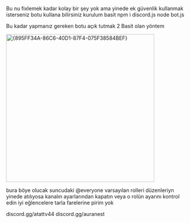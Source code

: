 Bu nu fixlemek kadar kolay bir şey yok ama yinede ek güvenlik kullanmak isterseniz botu kullana bilirsiniz kurulum basit
npm i discord.js
node bot.js

Bu kadar yapmanız gereken botu açık tutmak 2 Basit olan yöntem 

<img width="404" alt="{895FF34A-86C6-40D1-87F4-075F38584BEF}" src="https://github.com/user-attachments/assets/a440d0bb-8ea9-4bac-b069-50c934db7084" />

bura böye olucak suncudaki @everyone varsayılan rolleri düzenleriyn yinede atılıyosa kanalın ayarlarından kapatın veya o rolün ayarını kontrol edin iyi eğlencelere tarla farelerine pirim yok 

discord.gg/atattv44
discord.gg/auranest
